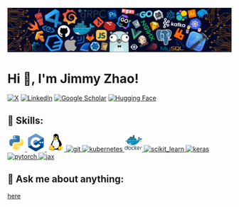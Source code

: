<!--   my-header-img -->
![](./images/header.png)

# Hi 👋, I'm Jimmy Zhao!

[![X](https://img.shields.io/badge/X-%23000000?style=for-the-badge&logo=X&logoColor=white)](https://twitter.com/knightyzhao)
[![LinkedIn](https://img.shields.io/badge/LinkedIn-0077B5?style=for-the-badge&logo=linkedin&logoColor=white)](https://www.linkedin.com/in/zhiminz)
[![Google Scholar](https://img.shields.io/badge/Scholar-4285F4?style=for-the-badge&logo=google-scholar&logoColor=white)](https://scholar.google.com/citations?user=n56W86YAAAAJ)
[![Hugging Face](https://img.shields.io/badge/Hugging%20Face-FFD21E?style=for-the-badge&logo=huggingface&logoColor=000)](https://huggingface.co/zhiminy)

## 🔧 Skills:
<p align="left"> 
  <a href="https://www.python.org" target="_blank"> <img src="https://raw.githubusercontent.com/devicons/devicon/master/icons/python/python-original.svg" alt="python" width="40" height="40"/> </a>
<!--   <a href="https://www.java.com" target="_blank"> <img src="https://raw.githubusercontent.com/devicons/devicon/master/icons/java/java-original.svg" alt="java" width="40" height="40"/> </a> -->
  <a href="https://isocpp.org" target="_blank"> <img src="https://github.com/devicons/devicon/blob/master/icons/cplusplus/cplusplus-original.svg" alt="cplusplus" width="40" height="40"/> </a>
  <a href="https://www.linux.org" target="_blank"> <img src="https://raw.githubusercontent.com/devicons/devicon/master/icons/linux/linux-original.svg" alt="linux" width="40" height="40"/> </a>
  <a href="https://git-scm.com" target="_blank"> <img src="https://www.vectorlogo.zone/logos/git-scm/git-scm-icon.svg" alt="git" width="40" height="40"/> </a> 
  <a href="https://kubernetes.io" target="_blank"> <img src="https://upload.wikimedia.org/wikipedia/commons/3/39/Kubernetes_logo_without_workmark.svg" alt="kubernetes" width="40" height="40"/> </a>
  <a href="https://www.docker.com" target="_blank"> <img src="https://raw.githubusercontent.com/devicons/devicon/master/icons/docker/docker-original-wordmark.svg" alt="docker" width="40" height="40"/> </a> 
  <a href="https://scikit-learn.org" target="_blank"> <img src="https://upload.wikimedia.org/wikipedia/commons/0/05/Scikit_learn_logo_small.svg" alt="scikit_learn" width="40" height="40"/> </a>
  <a href="https://keras.io" target="_blank"> <img src="https://upload.wikimedia.org/wikipedia/commons/a/ae/Keras_logo.svg" alt="keras" width="40" height="40"/> </a>
  <a href="https://pytorch.org" target="_blank"> <img src="https://upload.wikimedia.org/wikipedia/commons/1/10/PyTorch_logo_icon.svg" alt="pytorch" width="40" height="40"/> </a>   
  <a href="https://github.com/google/jax" target="_blank"> <img src="https://upload.wikimedia.org/wikipedia/commons/8/86/Google_JAX_logo.svg" alt="jax" width="40" height="40"/> </a>

## 💬 Ask me about anything:
[here](https://github.com/zhimin-z/zhimin-z/issues/new)
